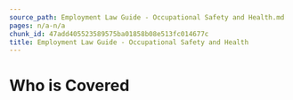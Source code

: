 ```yaml
---
source_path: Employment Law Guide - Occupational Safety and Health.md
pages: n/a-n/a
chunk_id: 47add405523589575ba01858b08e513fc014677c
title: Employment Law Guide - Occupational Safety and Health
---
```

# Who is Covered
